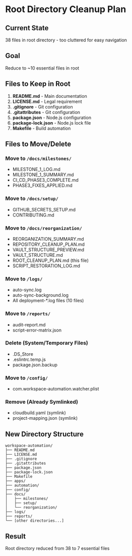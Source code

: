 # Root Directory Cleanup Plan

## Current State
38 files in root directory - too cluttered for easy navigation

## Goal
Reduce to ~10 essential files in root

## Files to Keep in Root
1. **README.md** - Main documentation
2. **LICENSE.md** - Legal requirement
3. **.gitignore** - Git configuration
4. **.gitattributes** - Git configuration
5. **package.json** - Node.js configuration
6. **package-lock.json** - Node.js lock file
7. **Makefile** - Build automation

## Files to Move/Delete

### Move to `/docs/milestones/`
- MILESTONE_1_LOG.md
- MILESTONE_1_SUMMARY.md
- CI_CD_PHASE3_COMPLETE.md
- PHASE3_FIXES_APPLIED.md

### Move to `/docs/setup/`
- GITHUB_SECRETS_SETUP.md
- CONTRIBUTING.md

### Move to `/docs/reorganization/`
- REORGANIZATION_SUMMARY.md
- REPOSITORY_CLEANUP_PLAN.md
- VAULT_STRUCTURE_PREVIEW.md
- VAULT_STRUCTURE.md
- ROOT_CLEANUP_PLAN.md (this file)
- SCRIPT_RESTORATION_LOG.md

### Move to `/logs/`
- auto-sync.log
- auto-sync-background.log
- All deployment-*.log files (10 files)

### Move to `/reports/`
- audit-report.md
- script-error-matrix.json

### Delete (System/Temporary Files)
- .DS_Store
- .eslintrc.temp.js
- package.json.backup

### Move to `/config/`
- com.workspace-automation.watcher.plist

### Remove (Already Symlinked)
- cloudbuild.yaml (symlink)
- project-mapping.json (symlink)

## New Directory Structure
```
workspace-automation/
├── README.md
├── LICENSE.md
├── .gitignore
├── .gitattributes
├── package.json
├── package-lock.json
├── Makefile
├── apps/
├── automation/
├── config/
├── docs/
│   ├── milestones/
│   ├── setup/
│   └── reorganization/
├── logs/
├── reports/
└── [other directories...]
```

## Result
Root directory reduced from 38 to 7 essential files